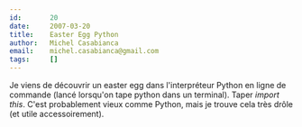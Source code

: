 ```yaml
---
id:       20
date:     2007-03-20
title:    Easter Egg Python
author:   Michel Casabianca
email:    michel.casabianca@gmail.com
tags:     []
---
```


Je viens de découvrir un easter egg dans l'interpréteur Python en ligne de commande (lancé lorsqu'on tape python dans un terminal). Taper *import this*. C'est probablement vieux comme Python, mais je trouve cela très drôle (et utile accessoirement).


